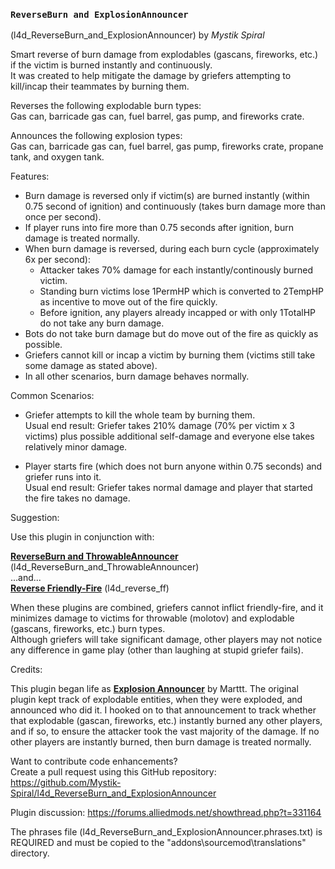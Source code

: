 ### `ReverseBurn and ExplosionAnnouncer`
(l4d_ReverseBurn_and_ExplosionAnnouncer) by *_Mystik Spiral_*  

Smart reverse of burn damage from explodables (gascans, fireworks, etc.) if the victim is burned instantly and continuously.  
It was created to help mitigate the damage by griefers attempting to kill/incap their teammates by burning them.  

Reverses the following explodable burn types:  
Gas can, barricade gas can, fuel barrel, gas pump, and fireworks crate.  

Announces the following explosion types:  
Gas can, barricade gas can, fuel barrel, gas pump, fireworks crate, propane tank, and oxygen tank.  

Features:  
- Burn damage is reversed only if victim(s) are burned instantly (within 0.75 second of ignition) and continuously (takes burn damage more than once per second).  
- If player runs into fire more than 0.75 seconds after ignition, burn damage is treated normally.  
- When burn damage is reversed, during each burn cycle (approximately 6x per second):  
	* Attacker takes 70% damage for each instantly/continously burned victim.  
	* Standing burn victims lose 1PermHP which is converted to 2TempHP as incentive to move out of the fire quickly.  
	* Before ignition, any players already incapped or with only 1TotalHP do not take any burn damage.  
- Bots do not take burn damage but do move out of the fire as quickly as possible.  
- Griefers cannot kill or incap a victim by burning them (victims still take some damage as stated above).  
- In all other scenarios, burn damage behaves normally.  

Common Scenarios:  
- Griefer attempts to kill the whole team by burning them.  
Usual end result: Griefer takes 210% damage (70% per victim x 3 victims) plus possible additional self-damage and everyone else takes relatively minor damage.  

- Player starts fire (which does not burn anyone within 0.75 seconds) and griefer runs into it.  
Usual end result: Griefer takes normal damage and player that started the fire takes no damage.  

Suggestion:  

Use this plugin in conjunction with:  

**[ReverseBurn and ThrowableAnnouncer](https://forums.alliedmods.net/showthread.php?t=331166)** (l4d_ReverseBurn_and_ThrowableAnnouncer)  
...and...  
**[Reverse Friendly-Fire](https://forums.alliedmods.net/showthread.php?t=329035)** (l4d_reverse_ff)  

When these plugins are combined, griefers cannot inflict friendly-fire, and it minimizes damage to victims for throwable (molotov) and explodable (gascans, fireworks, etc.) burn types.  
Although griefers will take significant damage, other players may not notice any difference in game play (other than laughing at stupid griefer fails).  

Credits:  

This plugin began life as **[Explosion Announcer](https://forums.alliedmods.net/showthread.php?t=328006)** by Marttt.  The original plugin kept track of explodable entities, when they were exploded, and announced who did it. I hooked on to that announcement to track whether that explodable (gascan, fireworks, etc.) instantly burned any other players, and if so, to ensure the attacker took the vast majority of the damage. If no other players are instantly burned, then burn damage is treated normally.  

Want to contribute code enhancements?  
Create a pull request using this GitHub repository:  
https://github.com/Mystik-Spiral/l4d_ReverseBurn_and_ExplosionAnnouncer  

Plugin discussion: https://forums.alliedmods.net/showthread.php?t=331164  

The phrases file (l4d_ReverseBurn_and_ExplosionAnnouncer.phrases.txt) is REQUIRED and must be copied to the "addons\sourcemod\translations" directory.
